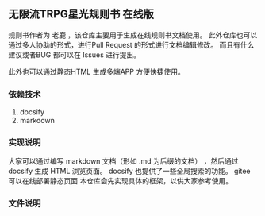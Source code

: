 ## 无限流TRPG星光规则书 在线版

规则书作者为 老鹿 ，该仓库主要用于生成在线规则书文档使用。
此外仓库也可以通过多人协助的形式，进行Pull Request 的形式进行文档编辑修改。
而且有什么建议或者BUG 都可以在 Issues 进行提出。

此外也可以通过静态HTML 生成多端APP 方便快捷使用。

### 依赖技术
1. docsify
2. markdown

### 实现说明

大家可以通过编写 markdown 文档（形如 .md 为后缀的文档） ，然后通过docsify 生成 HTML 浏览页面。
docsify 也提供了一些全局搜索的功能。
gitee 可以在线部署静态页面
本仓库会先实现具体的框架，以供大家参考使用。

### 文件说明

